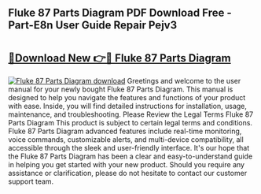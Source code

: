 ## Fluke 87 Parts Diagram PDF Download Free - Part-E8n User Guide Repair Pejv3

# <h2><a href="http://dfmzdj.blite.top/?on=Fluke+87+Parts+Diagram">🔗Download New 👉🔴 Fluke 87 Parts Diagram</a></h2>

[![Fluke 87 Parts Diagram download](https://i.imgur.com/lujVjoI.png)](http://dfmzdj.blite.top/?on=Fluke+87+Parts+Diagram)
Greetings and welcome to the user manual for your newly bought Fluke 87 Parts Diagram. This manual is designed to help you navigate the features and functions of your product with ease. Inside, you will find detailed instructions for installation, usage, maintenance, and troubleshooting. Please Review the Legal Terms Fluke 87 Parts Diagram This product is subject to certain legal terms and conditions. Fluke 87 Parts Diagram advanced features include real-time monitoring, voice commands, customizable alerts, and multi-device compatibility, all accessible through the sleek and user-friendly interface. It's our hope that the Fluke 87 Parts Diagram has been a clear and easy-to-understand guide in helping you get started with your new product. Should you require any assistance or clarification, please do not hesitate to contact our customer support team.
